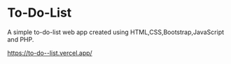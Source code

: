 # To-Do-List
A simple to-do-list web app created using HTML,CSS,Bootstrap,JavaScript and PHP.

https://to-do--list.vercel.app/
